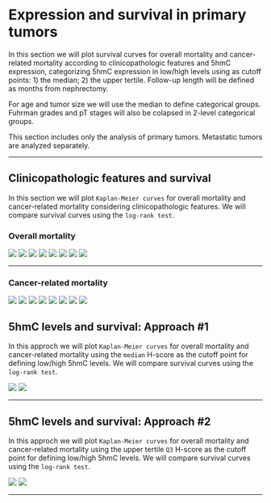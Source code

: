 # Expression and survival in primary tumors





In this section we will plot survival curves for overall mortality and cancer-related mortality according to clinicopathologic features and 5hmC expression, categorizing 5hmC expression in low/high levels using as cutoff points: 1) the median; 2) the upper tertile. Follow-up length will be defined as months from nephrectomy.

For age and tumor size we will use the median to define categorical groups. Fuhrman grades and pT stages will also be colapsed in 2-level categorical groups.

This section includes only the analysis of primary tumors. Metastatic tumors are analyzed separately.



***

## Clinicopathologic features and survival
In this section we will plot `Kaplan-Meier curves` for overall mortality and cancer-related mortality considering clinicopathologic features. We will compare survival curves using the `log-rank test`.

### Overall mortality
![](05_K5_files/figure-html/Clinicopath_Death-1.png) ![](05_K5_files/figure-html/Clinicopath_Death-2.png) ![](05_K5_files/figure-html/Clinicopath_Death-3.png) ![](05_K5_files/figure-html/Clinicopath_Death-4.png) ![](05_K5_files/figure-html/Clinicopath_Death-5.png) ![](05_K5_files/figure-html/Clinicopath_Death-6.png) ![](05_K5_files/figure-html/Clinicopath_Death-7.png) ![](05_K5_files/figure-html/Clinicopath_Death-8.png) 

***

### Cancer-related mortality
![](05_K5_files/figure-html/Clinicopath_DOD-1.png) ![](05_K5_files/figure-html/Clinicopath_DOD-2.png) ![](05_K5_files/figure-html/Clinicopath_DOD-3.png) ![](05_K5_files/figure-html/Clinicopath_DOD-4.png) ![](05_K5_files/figure-html/Clinicopath_DOD-5.png) ![](05_K5_files/figure-html/Clinicopath_DOD-6.png) ![](05_K5_files/figure-html/Clinicopath_DOD-7.png) ![](05_K5_files/figure-html/Clinicopath_DOD-8.png) 

## 5hmC levels and survival: Approach #1
In this approch we will plot `Kaplan-Meier curves` for overall mortality and cancer-related mortality using the `median` H-score as the cutoff point for defining low/high 5hmC levels. We will compare survival curves using the `log-rank test`.

![](05_K5_files/figure-html/Approach1-1.png) ![](05_K5_files/figure-html/Approach1-2.png) 

***

## 5hmC levels and survival: Approach #2
In this approch we will plot `Kaplan-Meier curves` for overall mortality and cancer-related mortality using the upper tertile `Q3` H-score as the cutoff point for defining low/high 5hmC levels. We will compare survival curves using the `log-rank test`.

![](05_K5_files/figure-html/Approach2-1.png) ![](05_K5_files/figure-html/Approach2-2.png) 

***
